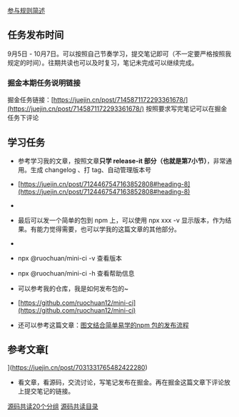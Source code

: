 [参与规则简述](https://www.yuque.com/ruochuan12/notice/gm51y6?view=doc_embed)
## 任务发布时间
9月5日 - 10月7日。可以按照自己节奏学习，提交笔记即可（不一定要严格按照我规定的时间）。往期共读也可以及时复习，笔记未完成可以继续完成。
### 掘金本期任务说明链接

掘金任务链接：[https://juejin.cn/post/7145871172293361678/](https://juejin.cn/post/7145871172293361678/)
按照要求写完笔记可以在掘金任务下评论
## 学习任务


- 参考学习我的文章，按照文章**只学 release-it 部分（也就是第7小节）**，非常通用。生成 changelog 、打 tag、自动管理版本号
- [https://juejin.cn/post/7124467547163852808#heading-8](https://juejin.cn/post/7124467547163852808#heading-8)
-

- 最后可以发一个简单的包到 npm 上，可以使用 npx xxx -v 显示版本，作为结果。有能力觉得需要，也可以学我的这篇文章的其他部分。
-

- npx @ruochuan/mini-ci -v  查看版本
- npx @ruochuan/mini-ci -h   查看帮助信息
- 可以参考我的仓库，我是如何发布包的~
- [https://github.com/ruochuan12/mini-ci](https://github.com/ruochuan12/mini-ci)
- 还可以参考这篇文章：[图文结合简单易学的npm 包的发布流程](https://juejin.cn/post/7125709933709885448)
## 参考文章[
](https://juejin.cn/post/7031331765482422280)

- 看文章，看源码，交流讨论，写笔记发布在掘金。再在掘金这篇文章下评论放上提交笔记的链接。


[源码共读20个分组](https://www.yuque.com/go/doc/56866898?view=doc_embed)
[源码共读目录](https://www.yuque.com/go/doc/55657026?view=doc_embed)
